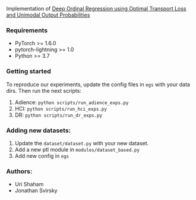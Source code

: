 
Implementation of [Deep Ordinal Regression using Optimal Transport Loss and Unimodal Output Probabilities](https://arxiv.org/abs/2011.07607)

### Requirements

* PyTorch >= 1.6.0
* pytorch-lightning >= 1.0
* Python >= 3.7

### Getting started
To reproduce our experiments, update the config files in `egs` with your data dirs. Then run the next scripts:

1. Adience: `python scripts/run_adience_exps.py`
2. HCI: `python scripts/run_hci_exps.py`
3. DR: `python scripts/run_dr_exps.py`

### Adding new datasets:
1. Update the `dataset/dataset.py` with your new dataset.
2. Add a new ptl module in `modules/dataset_based.py`
3. Add new config in `egs`

###  Authors:
- Uri Shaham
- Jonathan Svirsky